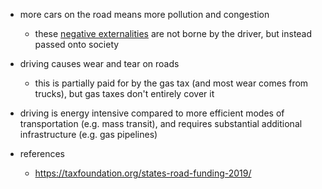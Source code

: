 - more cars on the road means more pollution and congestion
	- these [negative externalities](negative%20externalities) are not borne by the driver, but instead passed onto society
- driving causes wear and tear on roads
	- this is partially paid for by the gas tax (and most wear comes from trucks), but gas taxes don't entirely cover it
- driving is energy intensive compared to more efficient modes of transportation (e.g. mass transit), and requires substantial additional infrastructure (e.g. gas pipelines)

- references
	- https://taxfoundation.org/states-road-funding-2019/